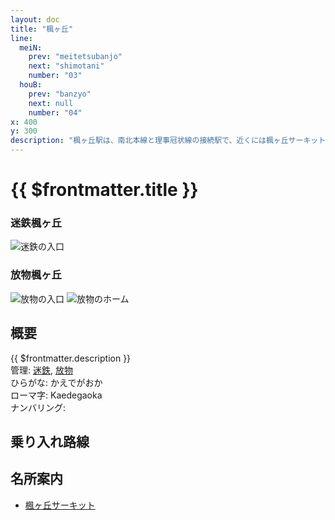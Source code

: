 ```yaml
---
layout: doc
title: "楓ヶ丘"
line: 
  meiN:
    prev: "meitetsubanjo"
    next: "shimotani"
    number: "03"
  houB:
    prev: "banzyo"
    next: null
    number: "04"
x: 400
y: 300
description: "楓ヶ丘駅は、南北本線と理事冠状線の接続駅で、近くには楓ヶ丘サーキットがあります。"
---
```


# {{ $frontmatter.title }} <ViewinMap />
### 迷鉄楓ヶ丘
![迷鉄の入口](/img/station/kaedegaoka/meitetsu.webp)
### 放物楓ヶ丘
![放物の入口](/img/station/kaedegaoka/houbutufront.webp)
![放物のホーム](/img/station/kaedegaoka/houbutuplatform.webp)

## 概要
{{ $frontmatter.description }}  
管理: [迷鉄](/company/meitetsu/index.md), [放物](/company/houbutu/index.md)  
ひらがな: かえでがおか  
ローマ字: Kaedegaoka  
ナンバリング: <Numberling />


## 乗り入れ路線
<LineInfo />

## 名所案内
- [楓ヶ丘サーキット](/tour/landmark/kaedegaokasakitto.md)